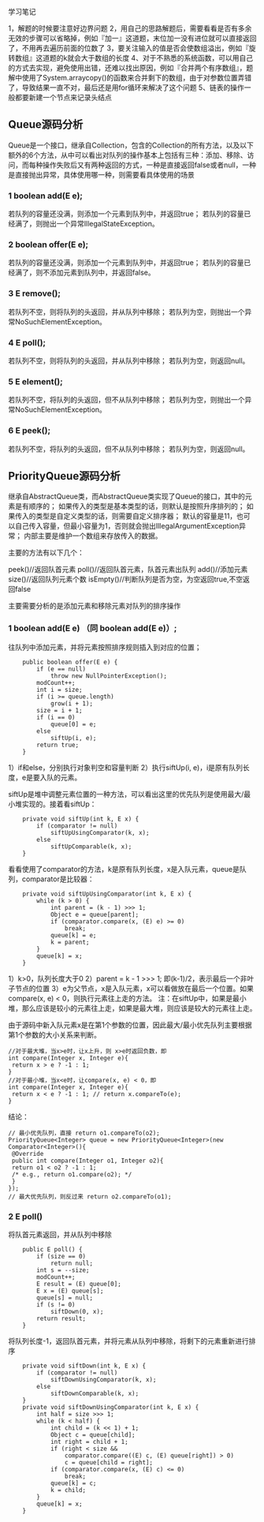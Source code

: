 学习笔记

1，解题的时候要注意好边界问题
2，用自己的思路解题后，需要看看是否有多余无效的步骤可以省略掉，例如『加一』这道题，末位加一没有进位就可以直接返回了，不用再去遍历前面的位数了
3，要关注输入的值是否会使数组溢出，例如『旋转数组』这道题的k就会大于数组的长度
4、对于不熟悉的系统函数，可以用自己的方式去实现，避免使用出错，还难以找出原因，例如『合并两个有序数组』，题解中使用了System.arraycopy()的函数来合并剩下的数组，由于对参数位置弄错了，导致结果一直不对，最后还是用for循环来解决了这个问题
5、链表的操作一般都要新建一个节点来记录头结点

## Queue源码分析

Queue是一个接口，继承自Collection，包含的Collection的所有方法，以及以下额外的6个方法，从中可以看出对队列的操作基本上包括有三种：添加、移除、访问，而每种操作失败后又有两种返回的方式，一种是直接返回false或者null，一种是直接抛出异常，具体使用哪一种，则需要看具体使用的场景

### 1 boolean add(E e);

若队列的容量还没满，则添加一个元素到队列中，并返回true；
若队列的容量已经满了，则抛出一个异常IllegalStateException。

### 2 boolean offer(E e);

若队列的容量还没满，则添加一个元素到队列中，并返回true；
若队列的容量已经满了，则不添加元素到队列中，并返回false。

### 3 E remove();

若队列不空，则将队列的头返回，并从队列中移除；
若队列为空，则抛出一个异常NoSuchElementException。

### 4 E poll();

若队列不空，则将队列的头返回，并从队列中移除；
若队列为空，则返回null。

### 5 E element();

若队列不空，将队列的头返回，但不从队列中移除；
若队列为空，则抛出一个异常NoSuchElementException。

### 6 E peek();

若队列不空，将队列的头返回，但不从队列中移除；
若队列为空，则返回null。


## PriorityQueue源码分析

继承自AbstractQueue类，而AbstractQueue类实现了Queue的接口，其中的元素是有顺序的；
如果传入的类型是基本类型的话，则默认是按照升序排列的；
如果传入的类型是自定义类型的话，则需要自定义排序器；
默认的容量是11，也可以自己传入容量，但最小容量为1，否则就会抛出IllegalArgumentException异常；
内部主要是维护一个数组来存放传入的数据。

主要的方法有以下几个：

peek()//返回队首元素
poll()//返回队首元素，队首元素出队列
add()//添加元素
size()//返回队列元素个数
isEmpty()//判断队列是否为空，为空返回true,不空返回false

主要需要分析的是添加元素和移除元素对队列的排序操作

### 1 boolean add(E e) （同 boolean add(E e)）;

往队列中添加元素，并将元素按照排序规则插入到对应的位置；
```
    public boolean offer(E e) {
        if (e == null)
            throw new NullPointerException();
        modCount++;
        int i = size;
        if (i >= queue.length)
            grow(i + 1);
        size = i + 1;
        if (i == 0)
            queue[0] = e;
        else
            siftUp(i, e);
        return true;
    }
```
1）if和else，分别执行对象判空和容量判断
2）执行siftUp(i, e)，i是原有队列长度，e是要入队的元素。

siftUp是堆中调整元素位置的一种方法，可以看出这里的优先队列是使用最大/最小堆实现的。接着看siftUp：
```
    private void siftUp(int k, E x) {
        if (comparator != null)
            siftUpUsingComparator(k, x);
        else
            siftUpComparable(k, x);
    }
```
看看使用了comparator的方法，k是原有队列长度，x是入队元素，queue是队列，comparator是比较器：
```
    private void siftUpUsingComparator(int k, E x) {
        while (k > 0) {
            int parent = (k - 1) >>> 1;
            Object e = queue[parent];
            if (comparator.compare(x, (E) e) >= 0)
                break;
            queue[k] = e;
            k = parent;
        }
        queue[k] = x;
    }
```
1）k>0，队列长度大于0
2）parent = k - 1 >>> 1; 即(k-1)/2，表示最后一个非叶子节点的位置
3）e为父节点，x是入队元素，x可以看做放在最后一个位置。如果compare(x, e) < 0，则执行元素往上走的方法。
注：在siftUp中，如果是最小堆，那么应该是较小的元素往上走，如果是最大堆，则应该是较大的元素往上走。

由于源码中新入队元素x是在第1个参数的位置，因此最大/最小优先队列主要根据第1个参数的大小关系来判断。
```
//对于最大堆，当x>e时，让x上升，则 x>e时返回负数，即
int compare(Integer x, Integer e){
 return x > e ? -1 : 1;
}
//对于最小堆，当x<e时，让compare(x, e) < 0，即
int compare(Integer x, Integer e){
 return x < e ? -1 : 1; // return x.compareTo(e);
}
```
结论：
```
// 最小优先队列，直接 return o1.compareTo(o2);
PriorityQueue<Integer> queue = new PriorityQueue<Integer>(new Comparator<Integer>(){
 @Override
 public int compare(Integer o1, Integer o2){
 return o1 < o2 ? -1 : 1;
 /* e.g., return o1.compare(o2); */
 }
});
// 最大优先队列，则反过来 return o2.compareTo(o1);
```

### 2 E poll()

将队首元素返回，并从队列中移除

```
    public E poll() {
        if (size == 0)
            return null;
        int s = --size;
        modCount++;
        E result = (E) queue[0];
        E x = (E) queue[s];
        queue[s] = null;
        if (s != 0)
            siftDown(0, x);
        return result;
    }
```
将队列长度-1，返回队首元素，并将元素从队列中移除，将剩下的元素重新进行排序
```
    private void siftDown(int k, E x) {
        if (comparator != null)
            siftDownUsingComparator(k, x);
        else
            siftDownComparable(k, x);
    }
    private void siftDownUsingComparator(int k, E x) {
        int half = size >>> 1;
        while (k < half) {
            int child = (k << 1) + 1;
            Object c = queue[child];
            int right = child + 1;
            if (right < size &&
                comparator.compare((E) c, (E) queue[right]) > 0)
                c = queue[child = right];
            if (comparator.compare(x, (E) c) <= 0)
                break;
            queue[k] = c;
            k = child;
        }
        queue[k] = x;
    }
```

